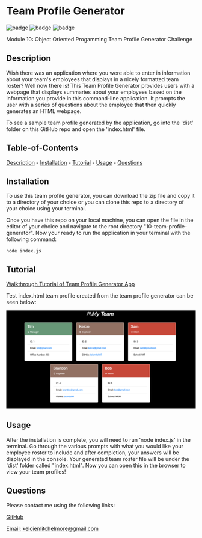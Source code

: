 # Team Profile Generator

![badge](https://img.shields.io/badge/node.js-green) ![badge](https://img.shields.io/badge/javascript-orange) ![badge](https://img.shields.io/badge/html-blue)

Module 10: Object Oriented Progamming Team Profile Generator Challenge

## Description 

Wish there was an application where you were able to enter in information about your team's employees that displays in a nicely formatted team roster? Well now there is! This Team Profile Generator provides users with a webpage that displays summaries about your employees based on the information you provide in this command-line application. It prompts the user with a series of questions about the employee that then quickly generates an HTML webpage. 


To see a sample team profile generated by the application, go into the 'dist' folder on this GitHub repo and open the 'index.html' file. 

## Table-of-Contents 
[Description](#description) - 
[Installation](#installation) - 
[Tutorial](#tutorial) - 
[Usage](#usage) - 
[Questions](#questions)

## Installation

To use this team profile generator, you can download the zip file and copy it to a directory of your choice or you can clone this repo to a directory of your choice using your terminal. 

Once you have this repo on your local machine, you can open the file in the editor of your choice and navigate to the root directory "10-team-profile-generator". Now your ready to run the application in your terminal with the following command:

```
node index.js

```

## Tutorial

[Walkthrough Tutorial of Team Profile Generator App](https://drive.google.com/file/d/1C6cGG7vzRR4zmUCx1O1-YkINQ_8YNOJt/view)

Test index.html team profile created from the team profile generator can be seen below:

![Test index.html team profile file](./images/example-file.png)

## Usage 

After the installation is complete, you will need to run 'node index.js' in the terminal. Go through the various prompts with what you would like your employee roster to include and after completion, your answers will be displayed in the console. Your generated team roster file will be under the 'dist' folder called "index.html". Now you can open this in the browser to view your team profiles!

## Questions

Please contact me using the following links: 

[GitHub](https://github.com/kelcmitch97)

[Email:](kelciemitchelmore@gmail.com) kelciemitchelmore@gmail.com


